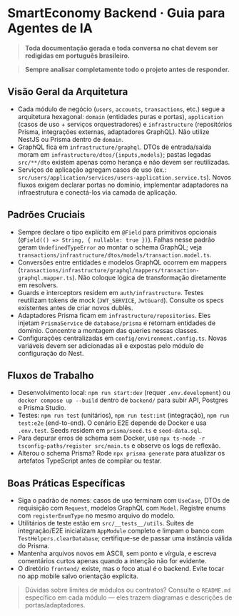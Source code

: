 # SmartEconomy Backend · Guia para Agentes de IA

> **Toda documentação gerada e toda conversa no chat devem ser redigidas em português brasileiro.**

> **Sempre analisar completamente todo o projeto antes de responder.**

## Visão Geral da Arquitetura

-   Cada módulo de negócio (`users`, `accounts`, `transactions`, etc.) segue a arquitetura hexagonal: `domain` (entidades puras e portas), `application` (casos de uso + serviços orquestradores) e `infrastructure` (repositórios Prisma, integrações externas, adaptadores GraphQL). Não utilize NestJS ou Prisma dentro de `domain`.
-   GraphQL fica em `infrastructure/graphql`. DTOs de entrada/saída moram em `infrastructure/dtos/{inputs,models}`; pastas legadas `src/**/dto` existem apenas como herança e não devem ser reutilizadas.
-   Serviços de aplicação agregam casos de uso (ex.: `src/users/application/services/users-application.service.ts`). Novos fluxos exigem declarar portas no domínio, implementar adaptadores na infraestrutura e conectá-los via camada de aplicação.

## Padrões Cruciais

-   Sempre declare o tipo explícito em `@Field` para primitivos opcionais (`@Field(() => String, { nullable: true })`). Falhas nesse padrão geram `UndefinedTypeError` ao montar o schema GraphQL; veja `transactions/infrastructure/dtos/models/transaction.model.ts`.
-   Conversões entre entidades e modelos GraphQL ocorrem em mappers (`transactions/infrastructure/graphql/mappers/transaction-graphql.mapper.ts`). Não coloque lógica de transformação diretamente em resolvers.
-   Guards e interceptors residem em `auth/infrastructure`. Testes reutilizam tokens de mock (`JWT_SERVICE`, `JwtGuard`). Consulte os specs existentes antes de criar novos dublês.
-   Adaptadores Prisma ficam em `infrastructure/repositories`. Eles injetam `PrismaService` de `database/prisma` e retornam entidades de domínio. Concentre a montagem das queries nessas classes.
-   Configurações centralizadas em `config/environment.config.ts`. Novas variáveis devem ser adicionadas ali e expostas pelo módulo de configuração do Nest.

## Fluxos de Trabalho

-   Desenvolvimento local: `npm run start:dev` (requer `.env.development`) ou `docker compose up --build` dentro de `backend/` para subir API, Postgres e Prisma Studio.
-   Testes: `npm run test` (unitários), `npm run test:int` (integração), `npm run test:e2e` (end-to-end). O cenário E2E depende de Docker e usa `.env.test`. Seeds residem em `prisma/seed.ts` e `seed-data.sql`.
-   Para depurar erros de schema sem Docker, use `npx ts-node -r tsconfig-paths/register src/main.ts` e observe os logs de reflexão.
-   Alterou o schema Prisma? Rode `npx prisma generate` para atualizar os artefatos TypeScript antes de compilar ou testar.

## Boas Práticas Específicas

-   Siga o padrão de nomes: casos de uso terminam com `UseCase`, DTOs de requisição com `Request`, modelos GraphQL com `Model`. Registre enums com `registerEnumType` no mesmo arquivo do modelo.
-   Utilitários de teste estão em `src/__tests__/utils`. Suites de integração/E2E inicializam `AppModule` completo e limpam o banco com `TestHelpers.clearDatabase`; certifique-se de passar uma instância válida do Prisma.
-   Mantenha arquivos novos em ASCII, sem ponto e vírgula, e escreva comentários curtos apenas quando a intenção não for evidente.
-   O diretório `frontend/` existe, mas o foco atual é o backend. Evite tocar no app mobile salvo orientação explícita.

> Dúvidas sobre limites de módulos ou contratos? Consulte o `README.md` específico em cada módulo — eles trazem diagramas e descrições de portas/adaptadores.
